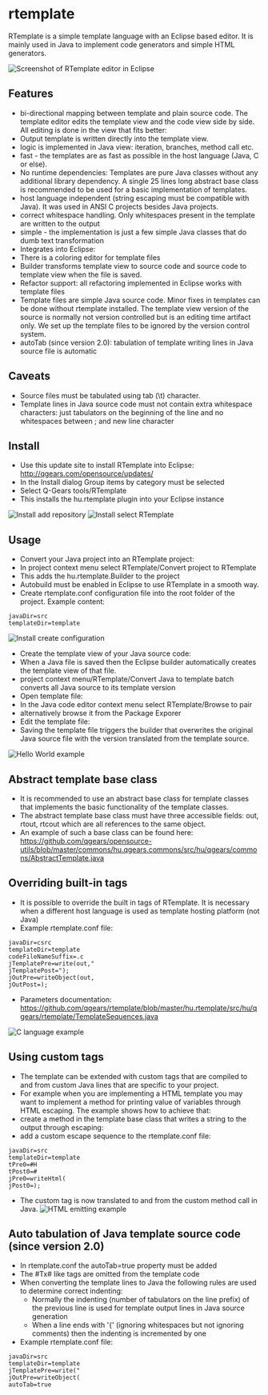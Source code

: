 # rtemplate

RTemplate is a simple template language with an Eclipse based editor. It is mainly used in Java to implement code generators and simple HTML generators.

![Screenshot of RTemplate editor in Eclipse](screenshots/usage-overview.png "Screenshot of RTemplate editor in Eclipse")

## Features

 * bi-directional mapping between template and plain source code. The template editor edits the template view and the code view side by side. All editing is done in the view that fits better:
  * Output template is written directly into the template view.
  * logic is implemented in Java view: iteration, branches, method call etc.
 * fast - the templates are as fast as possible in the host language (Java, C or else).
 * No runtime dependencies: Templates are pure Java classes without any additional library dependency. A single 25 lines long abstract base class is recommended to be used for a basic implementation of templates.
 * host language independent (string escaping must be compatible with Java). It was used in ANSI C projects besides Java projects.
 * correct whitespace handling. Only whitespaces present in the template are written to the output
 * simple - the implementation is just a few simple Java classes that do dumb text transformation
 * Integrates into Eclipse:
  * There is a coloring editor for template files
  * Builder transforms template view to source code and source code to template view when the file is saved.
  * Refactor support: all refactoring implemented in Eclipse works with template files
 * Template files are simple Java source code. Minor fixes in templates can be done without rtemplate installed. The template view version of the source is normally not version controlled but is an editing time artifact only. We set up the template files to be ignored by the version control system.
 * autoTab (since version 2.0): tabulation of template writing lines in Java source file is automatic


## Caveats
 * Source files must be tabulated using tab (\t) character.
 * Template lines in Java source code must not contain extra whitespace characters: just tabulators on the beginning of the line and no whitespaces between ; and new line character


## Install
 * Use this update site to install RTemplate into Eclipse: http://qgears.com/opensource/updates/
 * In the Install dialog Group items by category must be selected
 * Select Q-Gears tools/RTemplate
 * This installs the hu.rtemplate plugin into your Eclipse instance

![Install add repository](screenshots/install-add-repository.png "Install add repository")
![Install select RTemplate](screenshots/install-select-rtemplate.png "Install select RTemplate")

## Usage
 * Convert your Java project into an RTemplate project:
  * In project context menu select RTemplate/Convert project to RTemplate
  * This adds the hu.rtemplate.Builder to the project
  * Autobuild must be enabled in Eclipse to use RTemplate in a smooth way.
 * Create rtemplate.conf configuration file into the root folder of the project. Example content:
```
javaDir=src
templateDir=template
```
![Install create configuration](screenshots/install-create-configuration.png "Install create configuration")

 * Create the template view of your Java source code:
  * When a Java file is saved then the Eclipse builder automatically creates the template view of that file.
  * project context menu/RTemplate/Convert Java to template batch converts all Java source to its template version
 * Open template file:
  * In the Java code editor context menu select RTemplate/Browse to pair
  * alternatively browse it from the Package Exporer
 * Edit the template file:
  * Saving the template file triggers the builder that overwrites the original Java source file with the version translated from the template source.


![Hello World example](screenshots/usage-helloworld.png "Hello World example")


## Abstract template base class
 * It is recommended to use an abstract base class for template classes that implements the basic functionality of the template classes.
 * The abstract template base class must have three accessible fields: out, rtout, rtcout which are all references to the same object.
 * An example of such a base class can be found here: https://github.com/qgears/opensource-utils/blob/master/commons/hu.qgears.commons/src/hu/qgears/commons/AbstractTemplate.java

## Overriding built-in tags
 * It is possible to override the built in tags of RTemplate. It is necessary when a different host language is used as template hosting platform (not Java)
 * Example rtemplate.conf file:
```
javaDir=csrc
templateDir=template
codeFileNameSuffix=.c
jTemplatePre=write(out,"
jTemplatePost=");
jOutPre=writeObject(out,
jOutPost=);
```
 * Parameters documentation: https://github.com/qgears/rtemplate/blob/master/hu.rtemplate/src/hu/qgears/rtemplate/TemplateSequences.java

![C language example](screenshots/usage-c.png "C language example")


## Using custom tags
 * The template can be extended with custom tags that are compiled to and from custom Java lines that are specific to your project.
 * For example when you are implementing a HTML template you may want to implement a method for printing value of variables through HTML escaping. The example shows how to achieve that:
 * create a method in the template base class that writes a string to the output through escaping:
 * add a custom escape sequence to the rtemplate.conf file:
```
javaDir=src
templateDir=template
tPre0=#H
tPost0=#
jPre0=writeHtml(
jPost0=);
```
 * The custom tag is now translated to and from the custom method call in Java.
![HTML emitting example](screenshots/usage-html.png "HTML emitting example")


## Auto tabulation of Java template source code (since version 2.0)

 * In rtemplate.conf the autoTab=true property must be added
 * The #Tx# like tags are omitted from the template code
 * When converting the template lines to Java the following rules are used to determine correct indenting:
   * Normally the indenting (number of tabulators on the line prefix) of the previous line is used for template output lines in Java source generation
   * When a line ends with '{' (ignoring whitespaces but not ignoring comments) then the indenting is incremented by one
 * Example rtemplate.conf file:
```
javaDir=src
templateDir=template
jTemplatePre=write("
jOutPre=writeObject(
autoTab=true
```





